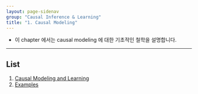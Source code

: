 ```yaml
---
layout: page-sidenav
group: "Causal Inference & Learning"
title: "1. Causal Modeling"
---
```


- 이 chapter 에서는 causal modeling 에 대한 기초적인 철학을 설명합니다.

---
## List
  1. [Causal Modeling and Learning](https://bayestour.github.io/blog/docs/bc/0101)
  2. [Examples](https://bayestour.github.io/blog/docs/bc/0102)
